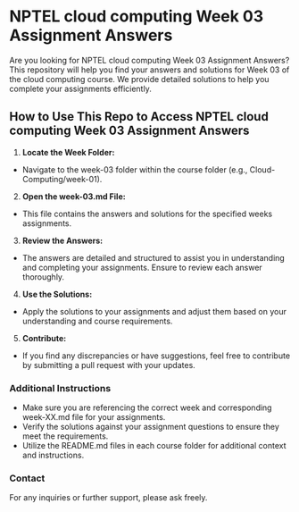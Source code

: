 # NPTEL cloud computing Week 03 Assignment Answers

Are you looking for NPTEL cloud computing Week 03 Assignment Answers? This repository will help you find your answers and solutions for Week 03 of the cloud computing course. We provide detailed solutions to help you complete your assignments efficiently.

## How to Use This Repo to Access NPTEL cloud computing Week 03 Assignment Answers

1. **Locate the Week Folder:**
- Navigate to the week-03 folder within the course folder (e.g., Cloud-Computing/week-01).

2. **Open the week-03.md File:**
- This file contains the answers and solutions for the specified weeks assignments.

3. **Review the Answers:**
- The answers are detailed and structured to assist you in understanding and completing your assignments. Ensure to review each answer thoroughly.

4. **Use the Solutions:**
- Apply the solutions to your assignments and adjust them based on your understanding and course requirements.

5. **Contribute:**
- If you find any discrepancies or have suggestions, feel free to contribute by submitting a pull request with your updates.

### Additional Instructions
- Make sure you are referencing the correct week and corresponding week-XX.md file for your assignments.
- Verify the solutions against your assignment questions to ensure they meet the requirements.
- Utilize the README.md files in each course folder for additional context and instructions.

### Contact
For any inquiries or further support, please ask freely.


